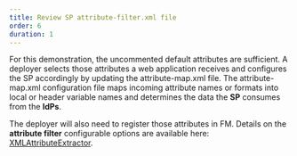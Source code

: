 ```yaml
---
title: Review SP attribute-filter.xml file
order: 6
duration: 1
---
```


For this demonstration, the uncommented default attributes are sufficient. A deployer selects those attributes a web
application receives and configures the SP accordingly by updating the attribute-map.xml file. The attribute-map.xml
configuration file maps incoming attribute names or formats into local or header variable names and determines the
data the **SP** consumes from the **IdPs**.

The deployer will also need to register those attributes in FM. Details on the **attribute filter** configurable
options are available here: [XMLAttributeExtractor](https://wiki.shibboleth.net/confluence/display/SP3/XMLAttributeExtractor).